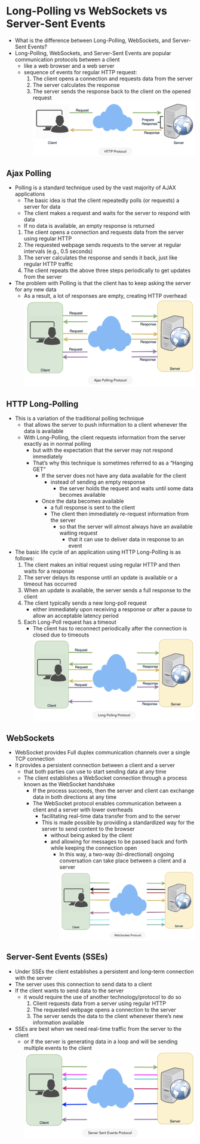 # Long-Polling vs WebSockets vs Server-Sent Events
* What is the difference between Long-Polling, WebSockets, and Server-Sent Events?
* Long-Polling, WebSockets, and Server-Sent Events are popular communication protocols between a client
  * like a web browser and a web server
  * sequence of events for regular HTTP request:
    1. The client opens a connection and requests data from the server
    2. The server calculates the response
    3. The server sends the response back to the client on the opened request
![alt text](https://github.com/reshinto/Basic_technologies_revision/raw/master/system_design/images/httpProtocol.png "HTTP Protocol")
## Ajax Polling
* Polling is a standard technique used by the vast majority of AJAX applications
  * The basic idea is that the client repeatedly polls (or requests) a server for data
  * The client makes a request and waits for the server to respond with data
  * If no data is available, an empty response is returned
  1. The client opens a connection and requests data from the server using regular HTTP
  2. The requested webpage sends requests to the server at regular intervals (e.g., 0.5 seconds)
  3. The server calculates the response and sends it back, just like regular HTTP traffic
  4. The client repeats the above three steps periodically to get updates from the server
* The problem with Polling is that the client has to keep asking the server for any new data
  * As a result, a lot of responses are empty, creating HTTP overhead
![alt text](https://github.com/reshinto/Basic_technologies_revision/raw/master/system_design/images/ajaxPollingProtocol.png "Ajax Polling Protocol")
## HTTP Long-Polling
* This is a variation of the traditional polling technique
  * that allows the server to push information to a client whenever the data is available
  * With Long-Polling, the client requests information from the server exactly as in normal polling
    * but with the expectation that the server may not respond immediately
    * That’s why this technique is sometimes referred to as a “Hanging GET”
      * If the server does not have any data available for the client
        * instead of sending an empty response
          * the server holds the request and waits until some data becomes available
      * Once the data becomes available
        * a full response is sent to the client
        * The client then immediately re-request information from the server
          * so that the server will almost always have an available waiting request
            * that it can use to deliver data in response to an event
* The basic life cycle of an application using HTTP Long-Polling is as follows:
  1. The client makes an initial request using regular HTTP and then waits for a response
  2. The server delays its response until an update is available or a timeout has occurred
  3. When an update is available, the server sends a full response to the client
  4. The client typically sends a new long-poll request
      * either immediately upon receiving a response or after a pause to allow an acceptable latency period
  5. Each Long-Poll request has a timeout
      * The client has to reconnect periodically after the connection is closed due to timeouts
![alt text](https://github.com/reshinto/Basic_technologies_revision/raw/master/system_design/images/longPollingProtocol.png "Long Polling Protocol")
## WebSockets
* WebSocket provides Full duplex communication channels over a single TCP connection
* It provides a persistent connection between a client and a server
  * that both parties can use to start sending data at any time
  * The client establishes a WebSocket connection through a process known as the WebSocket handshake
    * If the process succeeds, then the server and client can exchange data in both directions at any time
    * The WebSocket protocol enables communication between a client and a server with lower overheads
      * facilitating real-time data transfer from and to the server
      * This is made possible by providing a standardized way for the server to send content to the browser
        * without being asked by the client
        * and allowing for messages to be passed back and forth while keeping the connection open
          * In this way, a two-way (bi-directional) ongoing conversation can take place between a client and a server
![alt text](https://github.com/reshinto/Basic_technologies_revision/raw/master/system_design/images/websocketsProtocol.png "WebSockets Protocol")
## Server-Sent Events (SSEs)
* Under SSEs the client establishes a persistent and long-term connection with the server
* The server uses this connection to send data to a client
* If the client wants to send data to the server
  * it would require the use of another technology/protocol to do so
    1. Client requests data from a server using regular HTTP
    2. The requested webpage opens a connection to the server
    3. The server sends the data to the client whenever there’s new information available
* SSEs are best when we need real-time traffic from the server to the client
  * or if the server is generating data in a loop and will be sending multiple events to the client
![alt text](https://github.com/reshinto/Basic_technologies_revision/raw/master/system_design/images/serverSentEventsProtocol.png "Server Sent Events Protocol")

